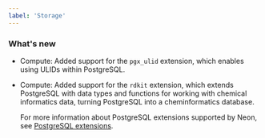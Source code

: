 ```yaml
---
label: 'Storage'
---
```


### What's new

- Compute: Added support for the `pgx_ulid` extension, which enables using ULIDs within PostgreSQL.
- Compute: Added support for the `rdkit` extension, which extends PostgreSQL with data types and functions for working with chemical informatics data, turning PostgreSQL into a cheminformatics database.

  For more information about PostgreSQL extensions supported by Neon, see [PostgreSQL extensions](/docs/extensions/pg-extensions).
